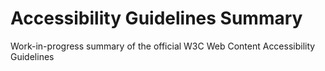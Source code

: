 # Accessibility Guidelines Summary

Work-in-progress summary of the official W3C Web Content Accessibility Guidelines
